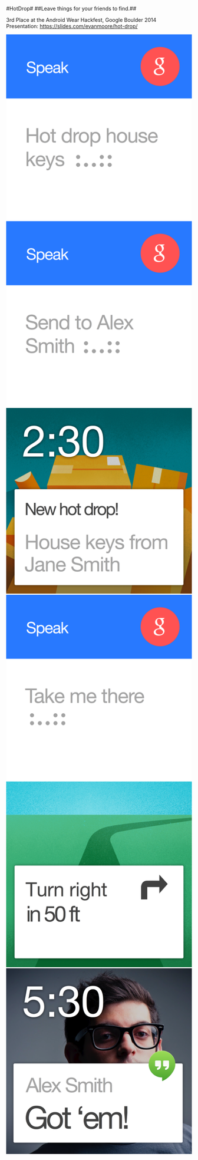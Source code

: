 #HotDrop#
##Leave things for your friends to find.##

3rd Place at the Android Wear Hackfest, Google Boulder 2014  
Presentation: https://slides.com/evanmoore/hot-drop/

![voice-command](/mockups/voice-command.png?raw=true)
![send-command](/mockups/send-command.png?raw=true)
![drop-notification](/mockups/drop-notification.png?raw=true)
![take-me-there](/mockups/take-me-there.png?raw=true)
![navigation](/mockups/navigation.png?raw=true)
![confirmation](/mockups/confirmation.png?raw=true)
